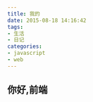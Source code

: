 ```yaml
---
title: 我的
date: 2015-08-18 14:16:42
tags:
- 生活
- 日记
categories:
- javascript
- web
---
```




## 你好,前端
